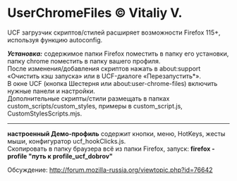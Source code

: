 # UserChromeFiles © Vitaliy V.
UCF загрузчик скриптов/стилей расширяет возможности Firefox 115+, используя функцию autoconfig.

***Установка:*** содержимое папки Firefox поместить в папку его установки, папку chrome поместить в папку вашего профиля.  
После изменения/добавления скриптов нажать в about:support «Очистить кэш запуска» или в UCF-диалоге «Перезапустить*».  
В окне UCF (кнопка Шестерня или about:user-chrome-files) включить нужные панели и настройки.  
Дополнительные скрипты/стили размещать в папках custom_scripts/custom_styles, примеры в custom_script.js, CustomStylesScripts.mjs.

---
**настроенный Демо-профиль** содержит кнопки, меню, HotKeys, жесты мыши, конфигуратор ucf_hookClicks.js.  
Скопировать в папку браузера всё из папки Firefox, запуск: **firefox -profile "путь к profile_ucf_dobrov"**

Обсуждение: http://forum.mozilla-russia.org/viewtopic.php?id=76642
